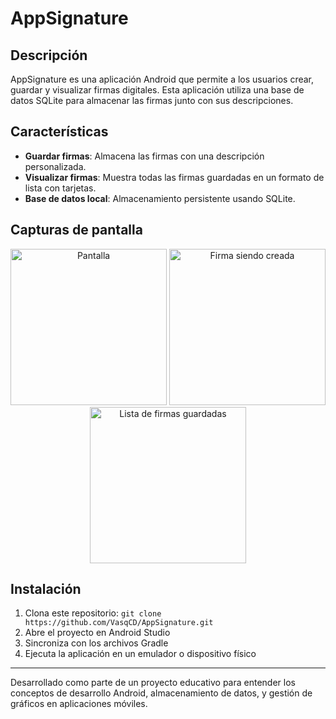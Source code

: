 # AppSignature

## Descripción
AppSignature es una aplicación Android que permite a los usuarios crear, guardar y visualizar firmas digitales. Esta aplicación utiliza una base de datos SQLite para almacenar las firmas junto con sus descripciones.

## Características
- **Guardar firmas**: Almacena las firmas con una descripción personalizada.
- **Visualizar firmas**: Muestra todas las firmas guardadas en un formato de lista con tarjetas.
- **Base de datos local**: Almacenamiento persistente usando SQLite.

## Capturas de pantalla
<p align="center">
  <img src="https://github.com/user-attachments/assets/d13df5a4-0a91-4e85-821e-30a5c1341741" width="250" alt="Pantalla "/>
  <img src="https://github.com/user-attachments/assets/065ce662-4da1-47e7-90ab-7d7cf9770545" width="250" alt="Firma siendo creada"/>
  <img src="https://github.com/user-attachments/assets/4af76a18-b76f-42ac-9970-319283893502" width="250" alt="Lista de firmas guardadas"/>
</p>



## Instalación
1. Clona este repositorio: `git clone https://github.com/VasqCD/AppSignature.git`
2. Abre el proyecto en Android Studio
3. Sincroniza con los archivos Gradle
4. Ejecuta la aplicación en un emulador o dispositivo físico

---

Desarrollado como parte de un proyecto educativo para entender los conceptos de desarrollo Android, almacenamiento de datos, y gestión de gráficos en aplicaciones móviles.
